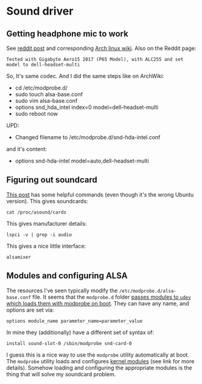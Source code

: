 # Sound driver

## Getting headphone mic to work

See [reddit post](https://www.reddit.com/r/ManjaroLinux/comments/pivytl/realtek_alc255_codec_35mm_mic_not_working/) and corresponding [Arch linux wiki](https://wiki.archlinux.org/title/Advanced_Linux_Sound_Architecture#Correctly_detect_microphone_plugged_in_a_4-pin_3.5mm_(TRRS)_jack).
Also on the Reddit page:
```
Tested with Gigabyte Aero15 2017 (P65 Model), with ALC255 and set model to dell-headset-multi
```

So, It's same codec. And I did the same steps like on ArchWiki:

- cd /etc/modprobe.d/
- sudo touch alsa-base.conf
- sudo vim alsa-base.conf
- options snd_hda_intel index=0 model=dell-headset-multi
- sudo reboot now 

UPD:

- Changed filename to /etc/modprobe.d/snd-hda-intel.conf

and it's content:

- options snd-hda-intel model=auto,dell-headset-multi 

## Figuring out soundcard

[This post](https://net2.com/how-to-view-your-sound-card-information-using-the-terminal-in-ubuntu-18-04/) has some helpful commands (even though it's the wrong Ubuntu version).
This gives soundcards:
```
cat /proc/asound/cards
```
This gives manufacturer details:
```
lspci -v | grep -i audio
```
This gives a nice little interface:
```
alsamixer
```

## Modules and configuring ALSA

The resources I've seen typically modify the `/etc/modprobe.d/alsa-base.conf` file. 
It seems that the `modprobe.d` folder [passes modules to `udev` which loads them with modprobe on boot](https://wiki.archlinux.org/title/Kernel_module#Using_files_in_/etc/modprobe.d/).
They can have any name, and options are set via:
```
options module_name parameter_name=parameter_value
```
In mine they (additionally) have a different set of syntax of:
```
install sound-slot-0 /sbin/modprobe snd-card-0
```
I guess this is a nice way to use the `modprobe` utility automatically at boot.
The `modprobe` utility loads and configures [kernel modules](https://sysprog21.github.io/lkmpg/) (see link for more details).
Somehow loading and configuring the appropriate modules is the thing that will solve my soundcard problem.
